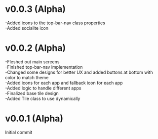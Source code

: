 # v0.0.3 (Alpha)  
-Added icons to the top-bar-nav class properties   
-Added socialite icon  

# v0.0.2 (Alpha)
-Fleshed out main screens  
-Finished top-bar-nav implementation  
-Changed some designs for better UX and added buttons at bottom with color to match theme  
-Added icons for each app and fallback icon for each app  
-Added logic to handle different apps   
-Finalized base tile design  
-Added Tile class to use dynamically  

# v0.0.1 (Alpha)
Initial commit 
